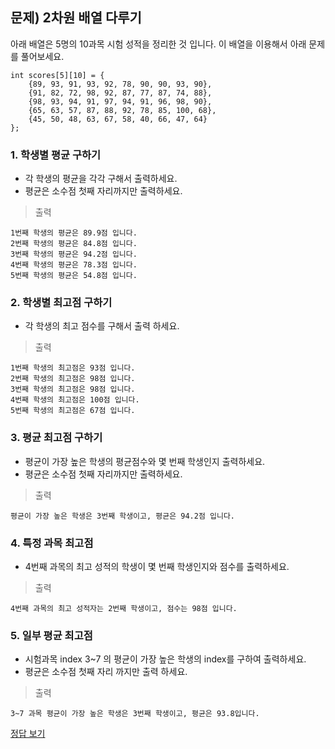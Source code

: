 ## 문제) 2차원 배열 다루기

아래 배열은 5명의 10과목 시험 성적을 정리한 것 입니다. 
이 배열을 이용해서 아래 문제를 풀어보세요. 

```
int scores[5][10] = {
    {89, 93, 91, 93, 92, 78, 90, 90, 93, 90},
    {91, 82, 72, 98, 92, 87, 77, 87, 74, 88},
    {98, 93, 94, 91, 97, 94, 91, 96, 98, 90},
    {65, 63, 57, 87, 88, 92, 78, 85, 100, 68},
    {45, 50, 48, 63, 67, 58, 40, 66, 47, 64}
};
```

### 1. 학생별 평균 구하기

* 각 학생의 평균을 각각 구해서 출력하세요.
* 평균은 소수점 첫째 자리까지만 출력하세요.

> 출력

```
1번째 학생의 평균은 89.9점 입니다. 
2번째 학생의 평균은 84.8점 입니다. 
3번째 학생의 평균은 94.2점 입니다. 
4번째 학생의 평균은 78.3점 입니다. 
5번째 학생의 평균은 54.8점 입니다. 
```

### 2. 학생별 최고점 구하기
* 각 학생의 최고 점수를 구해서 출력 하세요.

> 출력

```
1번째 학생의 최고점은 93점 입니다. 
2번째 학생의 최고점은 98점 입니다. 
3번째 학생의 최고점은 98점 입니다. 
4번째 학생의 최고점은 100점 입니다. 
5번째 학생의 최고점은 67점 입니다. 
```

### 3. 평균 최고점 구하기
* 평균이 가장 높은 학생의 평균점수와 몇 번째 학생인지 출력하세요.
* 평균은 소수점 첫째 자리까지만 출력하세요.

> 출력

```
평균이 가장 높은 학생은 3번째 학생이고, 평균은 94.2점 입니다. 
```

### 4. 특정 과목 최고점
* 4번째 과목의 최고 성적의 학생이 몇 번째 학생인지와 점수를 출력하세요.


> 출력

```
4번째 과목의 최고 성적자는 2번째 학생이고, 점수는 98점 입니다.
```

### 5. 일부 평균 최고점
* 시험과목 index 3~7 의 평균이 가장 높은 학생의 index를 구하여 출력하세요.
* 평균은 소수점 첫째 자리 까지만 출력 하세요.

> 출력

```
3~7 과목 평균이 가장 높은 학생은 3번째 학생이고, 평균은 93.8입니다. 
```

[정답 보기](quiz02.c)